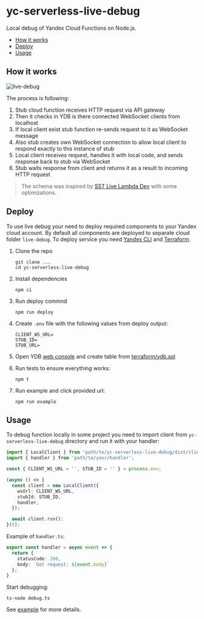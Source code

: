 # yc-serverless-live-debug
Local debug of Yandex Cloud Functions on Node.js.

<!-- toc -->

- [How it works](#how-it-works)
- [Deploy](#deploy)
- [Usage](#usage)

<!-- tocstop -->

## How it works
![live-debug](https://user-images.githubusercontent.com/1473072/212640296-5047ddc9-2f5b-4366-9ee0-bb32e18f06e1.png)

The process is following:
1. Stub cloud function receives HTTP request via API gateway
2. Then it checks in YDB is there connected WebSocket clients from localhost
3. If local client exist stub function re-sends request to it as WebSocket message
4. Also stub creates own WebSocket connection to allow local client to respond exactly to this instance of stub
5. Local client receives request, handles it with local code, and sends response back to stub via WebSocket
6. Stub waits response from client and returns it as a result to incoming HTTP request

> The schema was inspired by [SST Live Lambda Dev](https://docs.sst.dev/live-lambda-development) with some optimizations.

## Deploy
To use live debug your need to deploy required components to your Yandex cloud account.
By default all components are deployed to separate cloud folder `live-debug`.
To deploy service you need [Yandex CLI](https://cloud.yandex.ru/docs/cli/) and [Terraform](https://cloud.yandex.ru/docs/tutorials/infrastructure-management/terraform-quickstart).

1. Clone the repo
   ```
   git clone ...
   cd yc-serverless-live-debug
   ```
2. Install dependencies
   ```
   npm ci
   ```
3. Run deploy commnd
   ```
   npm run deploy
   ```
4. Create `.env` file with the following values from deploy output:
   ```
   CLIENT_WS_URL=
   STUB_ID=
   STUB_URL=
   ```
5. Open YDB [web console](https://console.cloud.yandex.ru) and create table from [terraform/ydb.sql](/terraform/ydb.sql)

6. Run tests to ensure everything works:
   ```
   npm t
   ```
7. Run example and click provided url:
   ```
   npm run example
   ```

## Usage
To debug function locally in some project you need to import client from `yc-serverless-live-debug` directory and run it with your handler:

```ts
import { LocalClient } from 'path/to/yc-serverless-live-debug/dist/client';
import { handler } from 'path/to/your/handler';

const { CLIENT_WS_URL = '', STUB_ID = '' } = process.env;

(async () => {
  const client = new LocalClient({
    wsUrl: CLIENT_WS_URL,
    stubId: STUB_ID,
    handler,
  });

  await client.run();
})();
```
Example of `handler.ts`:
```ts
export const handler = async event => {
  return {
    statusCode: 200,
    body: `Got request: ${event.body}`
  };
}
```
Start debugging:
```
ts-node debug.ts
```

See [example](/example) for more details.

